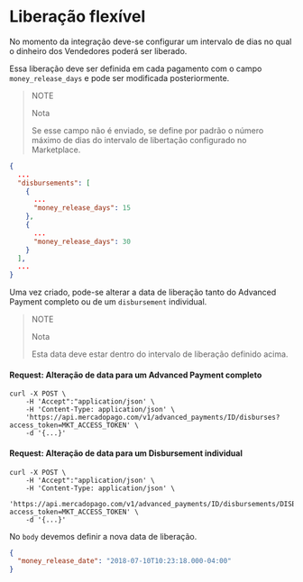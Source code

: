 ﻿---
sites_supported:
    - mla
    - mlb
    - mlm
    - mlc
    - mpe
---

# Liberação flexível

No momento da integração deve-se configurar um intervalo de dias no qual o dinheiro dos Vendedores poderá ser liberado.

Essa liberação deve ser definida em cada pagamento com o campo `money_release_days` e pode ser modificada posteriormente.

> NOTE
> 
> Nota
> 
> Se esse campo não é enviado, se define por padrão o número máximo de dias do intervalo de libertação configurado no Marketplace.

```json
{
  ...
  "disbursements": [
    {
      ...
      "money_release_days": 15
    },
    {
      ...
      "money_release_days": 30
    }
  ],
  ...
}
```

Uma vez criado, pode-se alterar a data de liberação tanto do Advanced Payment completo ou de um `disbursement` individual.

> NOTE
> 
> Nota
> 
> Esta data deve estar dentro do intervalo de liberação definido acima.

#### Request: Alteração de data para um Advanced Payment completo

```curl
curl -X POST \
    -H 'Accept":"application/json' \
    -H 'Content-Type: application/json' \
    'https://api.mercadopago.com/v1/advanced_payments/ID/disburses?access_token=MKT_ACCESS_TOKEN' \
    -d '{...}'
```

#### Request: Alteração de data para um Disbursement individual

```curl
curl -X POST \
    -H 'Accept":"application/json' \
    -H 'Content-Type: application/json' \
    'https://api.mercadopago.com/v1/advanced_payments/ID/disbursements/DISBURSEMENT_ID/disburses?access_token=MKT_ACCESS_TOKEN' \
    -d '{...}'
```

No `body` devemos definir a nova data de liberação.

```json
{
  "money_release_date": "2018-07-10T10:23:18.000-04:00"
}
```
